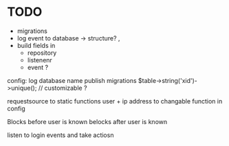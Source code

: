 # TODO
- migrations
- log event to database -> structure? , 
- build fields in
  - repository
  - listenenr
  - event ?


config: log database name
publish migrations
$table->string('xid')->unique(); // customizable ?

requestsource to static functions
user + ip address to changable function in config


Blocks before user is known
belocks after user is known

listen to login events and take actiosn

